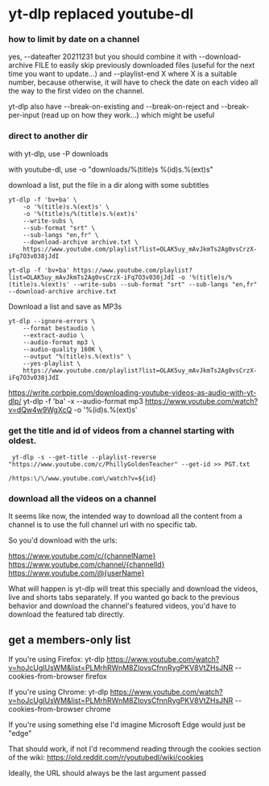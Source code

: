 # yt-dlp replaced youtube-dl



### how to limit by date on a channel 
yes, --dateafter 20211231 but you should combine it with --download-archive FILE to easily skip previously downloaded files (useful for the next time you want to update...) and --playlist-end X where X is a suitable number, because otherwise, it will have to check the date on each video all the way to the first video on the channel.

yt-dlp also have --break-on-existing and --break-on-reject and --break-per-input (read up on how they work...) which might be useful

### direct to another dir
with yt-dlp, use -P downloads

with youtube-dl, use -o "downloads/%(title)s %(id)s.%(ext)s"


download a list, put the file in a dir along with some subtitles
```
yt-dlp -f 'bv+ba' \
    -o '%(title)s.%(ext)s' \
    -o '%(title)s/%(title)s.%(ext)s' 
    --write-subs \
    --sub-format "srt" \
    --sub-langs "en,fr" \
    --download-archive archive.txt \
    https://www.youtube.com/playlist?list=OLAK5uy_mAvJkmTs2Ag0vsCrzX-iFq7O3v038jJdI 

yt-dlp -f 'bv+ba' https://www.youtube.com/playlist?list=OLAK5uy_mAvJkmTs2Ag0vsCrzX-iFq7O3v038jJdI -o '%(title)s/%(title)s.%(ext)s' --write-subs --sub-format "srt" --sub-langs "en,fr" --download-archive archive.txt 
```


Download a list and save as MP3s 
```
yt-dlp --ignore-errors \
    --format bestaudio \
    --extract-audio \
    --audio-format mp3 \
    --audio-quality 160K \
    --output "%(title)s.%(ext)s" \
    --yes-playlist \
    https://www.youtube.com/playlist?list=OLAK5uy_mAvJkmTs2Ag0vsCrzX-iFq7O3v038jJdI
```

https://write.corbpie.com/downloading-youtube-videos-as-audio-with-yt-dlp/
yt-dlp -f 'ba' -x --audio-format mp3 https://www.youtube.com/watch?v=dQw4w9WgXcQ  -o '%(id)s.%(ext)s'


### get the title and id of videos from a channel starting with oldest. 
```
 yt-dlp -s --get-title --playlist-reverse "https://www.youtube.com/c/PhillyGoldenTeacher" --get-id >> PGT.txt

/https:\/\/www.youtube.com\/watch?v=${id}
```

### download all the videos on a channel 

It seems like now, the intended way to download all the content from a channel is to use the full channel url with no specific tab.

So you'd download with the urls:

https://www.youtube.com/c/{channelName}
https://www.youtube.com/channel/{channelId}
https://www.youtube.com/@{userName}

What will happen is yt-dlp will treat this specially and download the videos, live and shorts tabs separately. If you wanted go back to the previous behavior and download the channel's featured videos, you'd have to download the featured tab directly.



## get a members-only list
If you're using Firefox: yt-dlp https://www.youtube.com/watch?v=hoJcUgIUsWM&list=PLMrhRWnM8ZIovsCfnnRygPKV8VtZHsJNR --cookies-from-browser firefox

If you're using Chrome: yt-dlp https://www.youtube.com/watch?v=hoJcUgIUsWM&list=PLMrhRWnM8ZIovsCfnnRygPKV8VtZHsJNR --cookies-from-browser chrome

If you're using something else I'd imagine Microsoft Edge would just be "edge"

That should work, if not I'd recommend reading through the cookies section of the wiki: https://old.reddit.com/r/youtubedl/wiki/cookies

Ideally, the URL should always be the last argument passed
